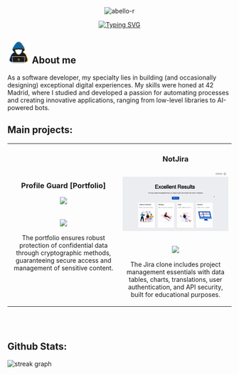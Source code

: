 <p align="center"> 
  <img src="https://komarev.com/ghpvc/?username=abello-r&label=Profile%20views&color=0e75b6&style=flat" alt="abello-r" /> 
</p>

<p align="center"> 
<a href="https://git.io/typing-svg"><img src="https://readme-typing-svg.demolab.com?font=Avenir&weight=600&size=30&duration=2000&pause=1000&center=true&vCenter=true&random=false&width=450&height=60&lines=I+create+digital+solutions;Automate+tasks+efficiently;Develop+AI-driven+bots;Created+AI-powered+applications" alt="Typing SVG" /></a>
</p>

## <picture><img src = "https://github.com/0xAbdulKhalid/0xAbdulKhalid/raw/main/assets/mdImages/about_me.gif" width = 50px></picture> **About me** 

As a software developer, my specialty lies in building (and occasionally designing) exceptional digital experiences. My skills were honed at 42 Madrid, where I studied and developed a passion for automating processes and creating innovative applications, ranging from low-level libraries to AI-powered bots.

## Main projects:
<table>
<tr>
<td width="50%">
<h3 align="center">Profile Guard [Portfolio]</h3>
<div align="center">
<a href="https://profile-guard.netlify.app" target="_blank"><img src="https://github.com/abello-r/abello-r/blob/main/profile-guard.gif?raw=true"></a>
<p>
<br>
<a href="https://profile-guard.netlify.app" target="_blank">
<img src="https://img.shields.io/badge/Visit-63b8fe?style=for-the-badge&logo=github&logoColor=white">
</a>
</p>
<p>The portfolio ensures robust protection of confidential data through cryptographic methods, guaranteeing secure access and management of sensitive content.</p>
</div>
                                                                                      
</td>

<td width="50%">
<h3 align="center">NotJira</h3>
<div align="center">                                       
<a href="https://n0tjira.netlify.app" target="_blank"><img src="https://github.com/abello-r/abello-r/blob/main/n0tJira.gif?raw=true"></a>
<br>
<p>
<br>
<a href="https://n0tjira.netlify.app" target="_blank">
<img src="https://img.shields.io/badge/Visit-63b8fe?style=for-the-badge&logo=github&logoColor=white">
</a>
</p>
</p>The Jira clone includes project management essentials with data tables, charts, translations, user authentication, and API security, built for educational purposes.</p>
</div>                                                             
</table>                                                                                 
</div>
<br>                                                                    
</td>  
</table>                                                                                 
</div>
<br>

## Github Stats:
<div align="left">
  <img src="https://streak-stats.demolab.com?user=abello-r&locale=en&mode=daily&theme=react&hide_border=false&border_radius=5&order=3" height="150" alt="streak graph"  />
</div>

###

